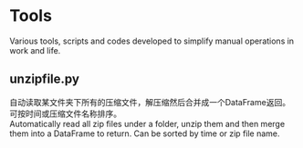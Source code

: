 # Tools

Various tools, scripts and codes developed to simplify manual operations in work and life.

## unzipfile.py

自动读取某文件夹下所有的压缩文件，解压缩然后合并成一个DataFrame返回。可按时间或压缩文件名称排序。  
Automatically read all zip files under a folder, unzip them and then merge them into a DataFrame to return. Can be sorted by time or zip file name.
